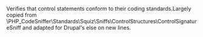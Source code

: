 Verifies that control statements conform to their coding standards.Largely copied from
\PHP_CodeSniffer\Standards\Squiz\Sniffs\ControlStructures\ControlSignatureSniff
and adapted for Drupal's else on new lines.